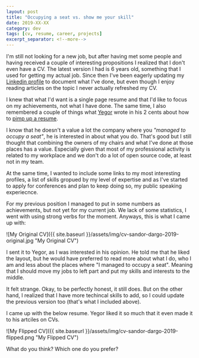 ```yaml
---
layout: post
title: "Occupying a seat vs. show me your skill"
date: 2019-XX-XX
category: dev
tags: [cv, resume, career, projects]
excerpt_separator: <!--more-->
---
```

I'm still not looking for a new job, but after having met some people and having received a couple of interesting propositions I realized that I don't even have a CV. The latest version I had is 6 years old, something that I used for getting my actual job. Since then I've been eagerly updating my [Linkedin profile](https://www.linkedin.com/in/sandor-dargo/) to document what I've done, but even though I enjoy reading articles on the topic I never actually refreshed my CV.
<!--more-->

I knew that what I'd want is a single page resume and that I'd like to focus on my achievements, not what I have done. The same time, I also remembered a couple of things what [Yegor](https://twitter.com/yegor256) wrote in his 2 cents about how to [pimp up a resume](https://www.yegor256.com/2016/03/08/pimp-up-your-resume.html).

I know that he doesn't a value a lot the company where you _"managed to occupy a seat"_, he is interested in about what you do. That's good but I still thought that combining the owners of my chairs and what I've done at those places has a value. Especially given that most of my professional activity is related to my workplace and we don't do a lot of open source code, at least not in my team.

At the same time, I wanted to include some links to my most interesting profiles, a list of skills gropued by my level of expertise and as I've started to apply for conferences and plan to keep doing so, my public speaking experiecnce.

For my previous position I managed to put in some numbers as achievements, but not yet for my current job. We lack of some statistics, I went with using strong verbs for the moment. Anyways, this is what I came up with:

![My Original CV]({{ site.baseurl }}/assets/img/cv-sandor-dargo-2019-original.jpg "My Original CV")

I sent it to Yegor, as I was interested in his opinion. He told me that he liked the layout, but he would have preferred to read more about what I do, who I am and less about the places where "I managed to occupy a seat". Meaning that I should move my jobs to left part and put my skills and interests to the middle.

It felt strange. Okay, to be perfectly honest, it still does. But on the other hand, I realized that I have more techincal skills to add, so I could update the previous version too (that's what I included above).

I came up with the below resume. Yegor liked it so much that it even made it to his artciles on CVs.

![My Flipped CV]({{ site.baseurl }}/assets/img/cv-sandor-dargo-2019-flipped.png "My Flipped CV")

What do you think? Which one do you prefer?